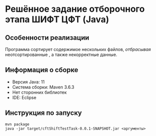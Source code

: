 # Решённое задание отборочного этапа ШИФТ ЦФТ (Java)

## Особенности реализации

Программа сортирует содержимое нескольких файлов, _отбрасывая_ неотсортированные , а также некорректные данные.

## Информация о сборке

- Версия Java: 11
- Система сборки: Maven 3.6.3
- Нет сторонних библиотек
- IDE: Eclipse

## Инструкция по запуску

```
mvn package
java -jar target/cftShiftTestTask-0.0.1-SNAPSHOT.jar <аргументы>
```


